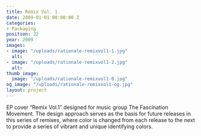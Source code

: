 ```yaml
---
title: Remix Vol. 1
date: 2009-01-01 00:00:00 Z
categories:
- Packaging
position: 22
year: 2009
images:
- image: "/uploads/rationale-remixvol1-1.jpg"
  alt: 
- image: "/uploads/rationale-remixvol1-2.jpg"
  alt: 
thumb_image:
  image: "/uploads/rationale-remixvol1-0.jpg"
og_image: "/uploads/rationale-remixvol1-og.jpg"
layout: project
---
```


EP cover “Remix Vol.1” designed for music group The Fascination Movement. The design approach serves as the basis for future releases in this series of remixes, where color is changed from each release to the next to provide a series of vibrant and unique identifying colors.